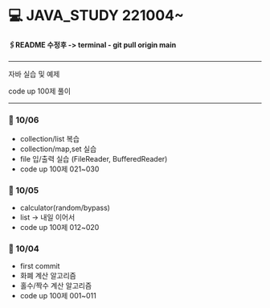 # 💻 JAVA_STUDY 221004~
#### 🖇README 수정후 -> terminal - git pull origin main 

---
자바 실습 및 예제

code up 100제 풀이 

---

### 📌 10/06
- collection/list 복습 
- collection/map,set 실습
- file 입/출력 실습 (FileReader, BufferedReader)
- code up 100제 021~030

### 📌 10/05
- calculator(random/bypass)
- list -> 내일 이어서
- code up 100제 012~020

### 📌 10/04

- first commit
- 화폐 계산 알고리즘
- 홀수/짝수 계산 알고리즘
- code up 100제 001~011






